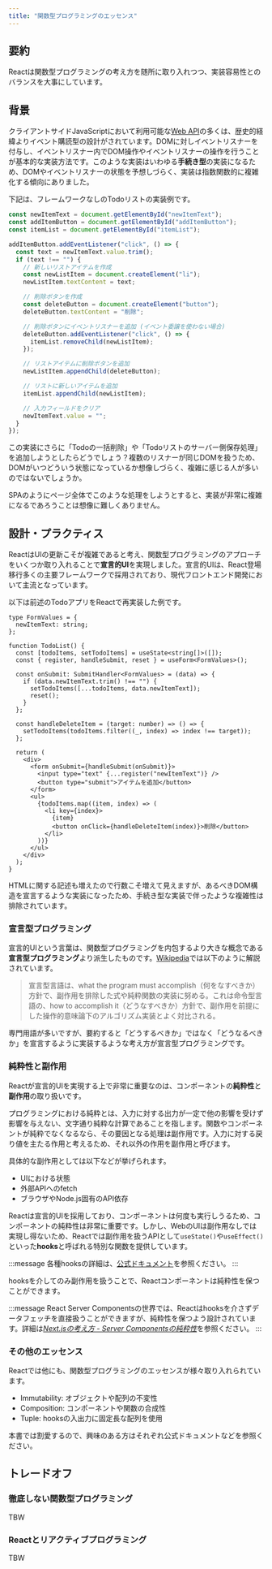 ```yaml
---
title: "関数型プログラミングのエッセンス"
---
```


## 要約

Reactは関数型プログラミングの考え方を随所に取り入れつつ、実装容易性とのバランスを大事にしています。

## 背景

クライアントサイドJavaScriptにおいて利用可能な[Web API](https://developer.mozilla.org/ja/docs/Web/API)の多くは、歴史的経緯よりイベント購読型の設計がされています。DOMに対しイベントリスナーを付与し、イベントリスナー内でDOM操作やイベントリスナーの操作を行うことが基本的な実装方法です。このような実装はいわゆる**手続き型**の実装になるため、DOMやイベントリスナーの状態を予想しづらく、実装は指数関数的に複雑化する傾向にありました。

下記は、フレームワークなしのTodoリストの実装例です。

```js
const newItemText = document.getElementById("newItemText");
const addItemButton = document.getElementById("addItemButton");
const itemList = document.getElementById("itemList");

addItemButton.addEventListener("click", () => {
  const text = newItemText.value.trim();
  if (text !== "") {
    // 新しいリストアイテムを作成
    const newListItem = document.createElement("li");
    newListItem.textContent = text;

    // 削除ボタンを作成
    const deleteButton = document.createElement("button");
    deleteButton.textContent = "削除";

    // 削除ボタンにイベントリスナーを追加 (イベント委譲を使わない場合)
    deleteButton.addEventListener("click", () => {
      itemList.removeChild(newListItem);
    });

    // リストアイテムに削除ボタンを追加
    newListItem.appendChild(deleteButton);

    // リストに新しいアイテムを追加
    itemList.appendChild(newListItem);

    // 入力フィールドをクリア
    newItemText.value = "";
  }
});
```

この実装にさらに「Todoの一括削除」や「Todoリストのサーバー側保存処理」を追加しようとしたらどうでしょう？複数のリスナーが同じDOMを扱うため、DOMがいつどういう状態になっているか想像しづらく、複雑に感じる人が多いのではないでしょうか。

SPAのようにページ全体でこのような処理をしようとすると、実装が非常に複雑になるであろうことは想像に難しくありません。

## 設計・プラクティス

ReactはUIの更新こそが複雑であると考え、関数型プログラミングのアプローチをいくつか取り入れることで**宣言的UI**を実現しました。宣言的UIは、React登場移行多くの主要フレームワークで採用されており、現代フロントエンド開発において主流となっています。

以下は前述のTodoアプリをReactで再実装した例です。

```tsx
type FormValues = {
  newItemText: string;
};

function TodoList() {
  const [todoItems, setTodoItems] = useState<string[]>([]);
  const { register, handleSubmit, reset } = useForm<FormValues>();

  const onSubmit: SubmitHandler<FormValues> = (data) => {
    if (data.newItemText.trim() !== "") {
      setTodoItems([...todoItems, data.newItemText]);
      reset();
    }
  };

  const handleDeleteItem = (target: number) => () => {
    setTodoItems(todoItems.filter((_, index) => index !== target));
  };

  return (
    <div>
      <form onSubmit={handleSubmit(onSubmit)}>
        <input type="text" {...register("newItemText")} />
        <button type="submit">アイテムを追加</button>
      </form>
      <ul>
        {todoItems.map((item, index) => (
          <li key={index}>
            {item}
            <button onClick={handleDeleteItem(index)}>削除</button>
          </li>
        ))}
      </ul>
    </div>
  );
}
```

HTMLに関する記述も増えたので行数こそ増えて見えますが、あるべきDOM構造を宣言するような実装になったため、手続き型な実装で伴ったような複雑性は排除されています。

### 宣言型プログラミング

宣言的UIという言葉は、関数型プログラミングを内包するより大きな概念である**宣言型プログラミング**より派生したものです。[Wikipedia](https://ja.wikipedia.org/wiki/%E5%AE%A3%E8%A8%80%E5%9E%8B%E3%83%97%E3%83%AD%E3%82%B0%E3%83%A9%E3%83%9F%E3%83%B3%E3%82%B0)では以下のように解説されています。

> 宣言型言語は、what the program must accomplish（何をなすべきか）方針で、副作用を排除した式や純粋関数の実装に努める。これは命令型言語の、how to accomplish it（どうなすべきか）方針で、副作用を前提にした操作的意味論下のアルゴリズム実装とよく対比される。

専門用語が多いですが、要約すると「どうするべきか」ではなく「どうなるべきか」を宣言するように実装するような考え方が宣言型プログラミングです。

### 純粋性と副作用

Reactが宣言的UIを実現する上で非常に重要なのは、コンポーネントの**純粋性**と**副作用**の取り扱いです。

プログラミングにおける純粋とは、入力に対する出力が一定で他の影響を受けず影響を与えない、文字通り純粋な計算であることを指します。関数やコンポーネントが純粋でなくなるなら、その要因となる処理は副作用です。入力に対する戻り値を主たる作用と考えるため、それ以外の作用を副作用と呼びます。

具体的な副作用としては以下などが挙げられます。

- UIにおける状態
- 外部APIへのfetch
- ブラウザやNode.js固有のAPI依存

Reactは宣言的UIを採用しており、コンポーネントは何度も実行しうるため、コンポーネントの純粋性は非常に重要です。しかし、WebのUIは副作用なしでは実現し得ないため、Reactでは副作用を扱うAPIとして`useState()`や`useEffect()`といった**hooks**と呼ばれる特別な関数を提供しています。

:::message
各種hooksの詳細は、[公式ドキュメント](https://ja.react.dev/reference/react/hooks)を参照ください。
:::

hooksを介してのみ副作用を扱うことで、Reactコンポーネントは純粋性を保つことができます。

:::message
React Server Componentsの世界では、Reactはhooksを介さずデータフェッチを直接扱うことができますが、純粋性を保つよう設計されています。詳細は[_Next.jsの考え方 - Server Componentsの純粋性_](https://zenn.dev/akfm/books/nextjs-basic-principle/viewer/part_4_pure_server_components)を参照ください。
:::

### その他のエッセンス

Reactでは他にも、関数型プログラミングのエッセンスが様々取り入れられています。

- Immutability: オブジェクトや配列の不変性
- Composition: コンポーネントや関数の合成性
- Tuple: hooksの入出力に固定長な配列を使用

本書では割愛するので、興味のある方はそれぞれ公式ドキュメントなどを参照ください。

## トレードオフ

### 徹底しない関数型プログラミング

TBW

### Reactとリアクティブプログラミング

TBW
